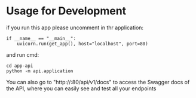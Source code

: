 # Usage for Development

if you run this app please
uncomment in thr application:

```shell
if __name__ == "__main__":
    uvicorn.run(get_app(), host="localhost", port=80)
```

and run cmd:
```shell
cd app-api
python -m api.application
```

You can also go to "http://<your-ip>:80/api/v1/docs" to access the Swagger docs of the API, where you can easily see and test all your endpoints
